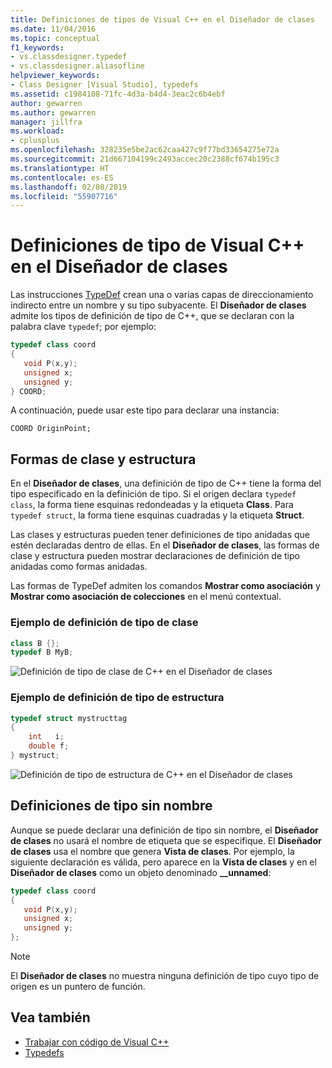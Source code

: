 ```yaml
---
title: Definiciones de tipos de Visual C++ en el Diseñador de clases
ms.date: 11/04/2016
ms.topic: conceptual
f1_keywords:
- vs.classdesigner.typedef
- vs.classdesigner.aliasofline
helpviewer_keywords:
- Class Designer [Visual Studio], typedefs
ms.assetid: c1984108-71fc-4d3a-b4d4-3eac2c6b4ebf
author: gewarren
ms.author: gewarren
manager: jillfra
ms.workload:
- cplusplus
ms.openlocfilehash: 328235e5be2ac62caa427c9f77bd33654275e72a
ms.sourcegitcommit: 21d667104199c2493accec20c2388cf674b195c3
ms.translationtype: HT
ms.contentlocale: es-ES
ms.lasthandoff: 02/08/2019
ms.locfileid: "55907716"
---
```

# <a name="visual-c-typedefs-in-class-designer"></a>Definiciones de tipo de Visual C++ en el Diseñador de clases

Las instrucciones [TypeDef](/cpp/cpp/aliases-and-typedefs-cpp#typedefs) crean una o varias capas de direccionamiento indirecto entre un nombre y su tipo subyacente. El **Diseñador de clases** admite los tipos de definición de tipo de C++, que se declaran con la palabra clave `typedef`; por ejemplo:

```cpp
typedef class coord
{
   void P(x,y);
   unsigned x;
   unsigned y;
} COORD;
```

A continuación, puede usar este tipo para declarar una instancia:

`COORD OriginPoint;`

## <a name="class-and-struct-shapes"></a>Formas de clase y estructura

En el **Diseñador de clases**, una definición de tipo de C++ tiene la forma del tipo especificado en la definición de tipo. Si el origen declara `typedef class`, la forma tiene esquinas redondeadas y la etiqueta **Class**. Para `typedef struct`, la forma tiene esquinas cuadradas y la etiqueta **Struct**.

Las clases y estructuras pueden tener definiciones de tipo anidadas que estén declaradas dentro de ellas. En el **Diseñador de clases**, las formas de clase y estructura pueden mostrar declaraciones de definición de tipo anidadas como formas anidadas.

Las formas de TypeDef admiten los comandos **Mostrar como asociación** y **Mostrar como asociación de colecciones** en el menú contextual.

### <a name="class-typedef-example"></a>Ejemplo de definición de tipo de clase

```cpp
class B {};
typedef B MyB;
```

![Definición de tipo de clase de C++ en el Diseñador de clases](media/cpp-class-typedef.png)

### <a name="struct-typedef-example"></a>Ejemplo de definición de tipo de estructura

```cpp
typedef struct mystructtag
{
    int   i;
    double f;
} mystruct;
```

![Definición de tipo de estructura de C++ en el Diseñador de clases](media/cpp-struct-typedef.png)

## <a name="unnamed-typedefs"></a>Definiciones de tipo sin nombre

Aunque se puede declarar una definición de tipo sin nombre, el **Diseñador de clases** no usará el nombre de etiqueta que se especifique. El **Diseñador de clases** usa el nombre que genera **Vista de clases**. Por ejemplo, la siguiente declaración es válida, pero aparece en la **Vista de clases** y en el **Diseñador de clases** como un objeto denominado **__unnamed**:

```cpp
typedef class coord
{
   void P(x,y);
   unsigned x;
   unsigned y;
};
```

> [!NOTE]
> El **Diseñador de clases** no muestra ninguna definición de tipo cuyo tipo de origen es un puntero de función.

## <a name="see-also"></a>Vea también

- [Trabajar con código de Visual C++](working-with-visual-cpp-code.md)
- [Typedefs](/cpp/cpp/aliases-and-typedefs-cpp#typedefs)